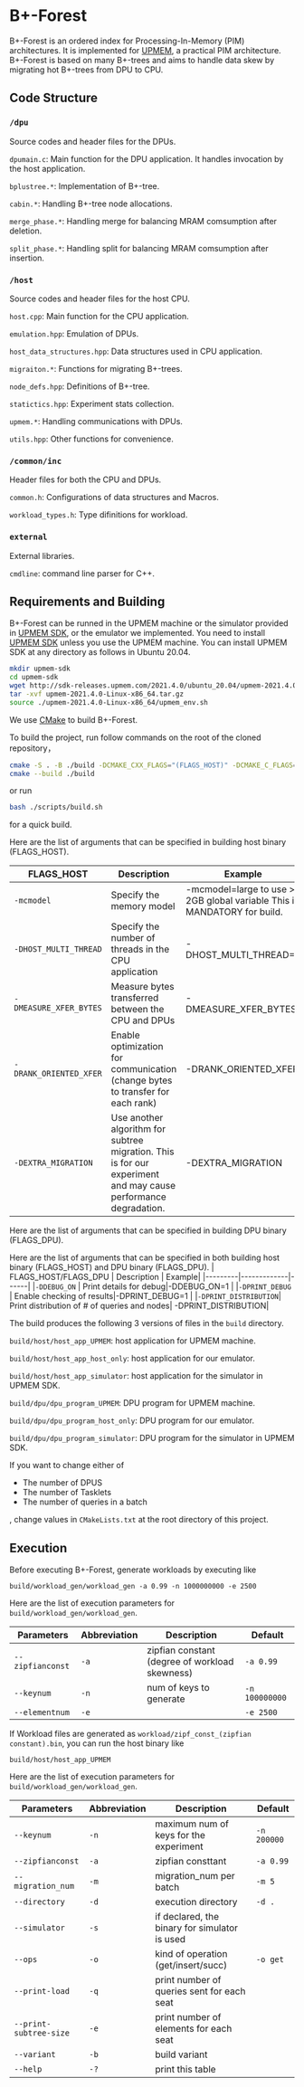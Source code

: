 # B+-Forest
B+-Forest is an ordered index for Processing-In-Memory (PIM) architectures. It is implemented for [UPMEM](https://www.upmem.com), a practical PIM architecture.  B+-Forest is based on many B+-trees and aims to handle data skew by migrating hot B+-trees from DPU to CPU.
## Code Structure
### ```/dpu```
Source codes and header files for the DPUs.

```dpumain.c```: Main function for the DPU application. It handles invocation by the host application.

```bplustree.*```: Implementation of B+-tree.

```cabin.*```: Handling B+-tree node allocations.

```merge_phase.*```: Handling merge for balancing MRAM comsumption after deletion.

```split_phase.*```: Handling split for balancing MRAM comsumption after insertion.

### ```/host```
Source codes and header files for the host CPU.

```host.cpp```: Main function for the CPU application. 

```emulation.hpp```: Emulation of DPUs.

```host_data_structures.hpp```: Data structures used in CPU application.

```migraiton.*```: Functions for migrating B+-trees.

```node_defs.hpp```: Definitions of B+-tree.

```statictics.hpp```: Experiment stats collection.

```upmem.*```: Handling communications with DPUs.

```utils.hpp```: Other functions for convenience.

### ```/common/inc```
Header files for both the CPU and DPUs.

```common.h```: Configurations of data structures and Macros.

```workload_types.h```: Type difinitions for workload.

### ```external```
External libraries.

```cmdline```: command line parser for C++.

## Requirements and Building

B+-Forest can be runned in the UPMEM machine or the simulator provided in [UPMEM SDK](https://sdk.upmem.com/), or the emulator we implemented.
You need to install [UPMEM SDK](https://sdk.upmem.com/) unless you use the UPMEM machine.
You can install UPMEM SDK at any directory as follows in Ubuntu 20.04.
```bash
mkdir upmem-sdk
cd upmem-sdk
wget http://sdk-releases.upmem.com/2021.4.0/ubuntu_20.04/upmem-2021.4.0-Linux-x86_64.tar.gz
tar -xvf upmem-2021.4.0-Linux-x86_64.tar.gz
source ./upmem-2021.4.0-Linux-x86_64/upmem_env.sh
```
We use [CMake](https://cmake.org/) to build B+-Forest.

To build the project, run follow commands on the root of the cloned repository， 
```bash
cmake -S . -B ./build -DCMAKE_CXX_FLAGS="(FLAGS_HOST)" -DCMAKE_C_FLAGS="(FLAGS_DPU)=(Value)"
cmake --build ./build
```
or run 
```bash
bash ./scripts/build.sh
```
for a quick build.

Here are the list of arguments that can be specified in building host binary (FLAGS_HOST).

| FLAGS_HOST | Description | Example| 
|---------|-------------|------| 
|`-mcmodel` | Specify the memory model|  -mcmodel=large to use > 2GB global variable This is MANDATORY for build.| 
|`-DHOST_MULTI_THREAD` | Specify the number of threads in the CPU application| -DHOST_MULTI_THREAD=1| 
|`-DMEASURE_XFER_BYTES` | Measure bytes transferred between the CPU and DPUs| -DMEASURE_XFER_BYTES| 
|`-DRANK_ORIENTED_XFER` | Enable optimization for communication (change bytes to transfer for each rank)| -DRANK_ORIENTED_XFER| 
|`-DEXTRA_MIGRATION` | Use another algorithm for subtree migration. This is for our experiment and may cause performance degradation.| -DEXTRA_MIGRATION| 

Here are the list of arguments that can be specified in building DPU binary (FLAGS_DPU).

Here are the list of arguments that can be specified in both building host binary (FLAGS_HOST) and DPU binary (FLAGS_DPU).
| FLAGS_HOST/FLAGS_DPU | Description | Example| 
|---------|-------------|------| 
|`-DDEBUG_ON` | Print details for debug|-DDEBUG_ON=1 | 
|`-DPRINT_DEBUG` | Enable checking of results|-DPRINT_DEBUG=1 | 
|`-DPRINT_DISTRIBUTION`| Print distribution of # of queries and nodes| -DPRINT_DISTRIBUTION|

The build produces the following 3 versions of files in the `build` directory.

```build/host/host_app_UPMEM```: host application for UPMEM machine.

```build/host/host_app_host_only```: host application for our emulator.

```build/host/host_app_simulator```: host application for the simulator in UPMEM SDK.

```build/dpu/dpu_program_UPMEM```: DPU program for UPMEM machine.

```build/dpu/dpu_program_host_only```: DPU program for our emulator.

```build/dpu/dpu_program_simulator```: DPU program for the simulator in UPMEM SDK.

If you want to change either of
- The number of DPUS
- The number of Tasklets
- The number of queries in a batch

, change values in ```CMakeLists.txt``` at the root directory of this project.

## Execution
Before executing B+-Forest, generate workloads by executing like 
```
build/workload_gen/workload_gen -a 0.99 -n 1000000000 -e 2500
```

Here are the list of execution parameters for ```build/workload_gen/workload_gen```.

| Parameters |Abbreviation| Description | Default| 
|---------|-------------|------|-----|
|`--zipfianconst` | `-a`| zipfian constant (degree of workload skewness)| `-a 0.99`|
|`--keynum` | `-n`|num of keys to generate| `-n 100000000`| 
|`--elementnum`  |`-e` ||`-e 2500`| 

If Workload files are generated as ```workload/zipf_const_(zipfian constant).bin```, you can run the host binary like
```
build/host/host_app_UPMEM 
```

Here are the list of execution parameters for ```build/workload_gen/workload_gen```.

| Parameters |Abbreviation| Description | Default| 
|---------|-------------|------|-----|
  `--keynum`|`-n`|                 maximum num of keys for the experiment |`-n 200000`
  `--zipfianconst`|`-a`|           zipfian consttant |`-a 0.99`
  `--migration_num`|`-m`|          migration_num per batch |`-m 5`
  `--directory`|`-d`|              execution directory|`-d .`
  `--simulator`|`-s`|              if declared, the binary for simulator is used|
  `--ops`|`-o`|                    kind of operation (get/insert/succ) |`-o get`
  `--print-load` |`-q`|            print number of queries sent for each seat |
  `--print-subtree-size`|`-e`|    print number of elements for each seat |
  `--variant`|`-b`|                build variant |
  `--help`|`-?`|                   print this table|

